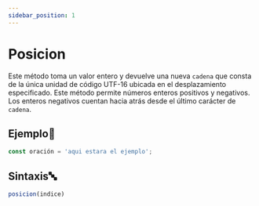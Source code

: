 ```yaml
---
sidebar_position: 1
---
```


# Posicion

Este método toma un valor entero y devuelve una nueva `cadena` que consta de la única unidad de código UTF-16 ubicada en el desplazamiento especificado. Este método permite números enteros positivos y negativos. Los enteros negativos cuentan hacia atrás desde el último carácter de `cadena`.

## Ejemplo📝


```js title="posicion.dummy"
const oración = 'aqui estara el ejemplo';
```


## Sintaxis🔤

```js
posicion(indice)
```

